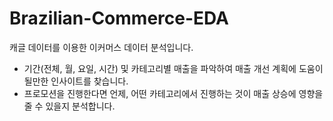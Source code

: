 # Brazilian-Commerce-EDA
캐글 데이터를 이용한 이커머스 데이터 분석입니다.
- 기간(전체, 월, 요일, 시간) 및 카테고리별 매출을 파악하여 매출 개선 계획에 도움이 될만한 인사이트를 찾습니다.
- 프로모션을 진행한다면 언제, 어떤 카테고리에서 진행하는 것이 매출 상승에 영향을 줄 수 있을지 분석합니다.
